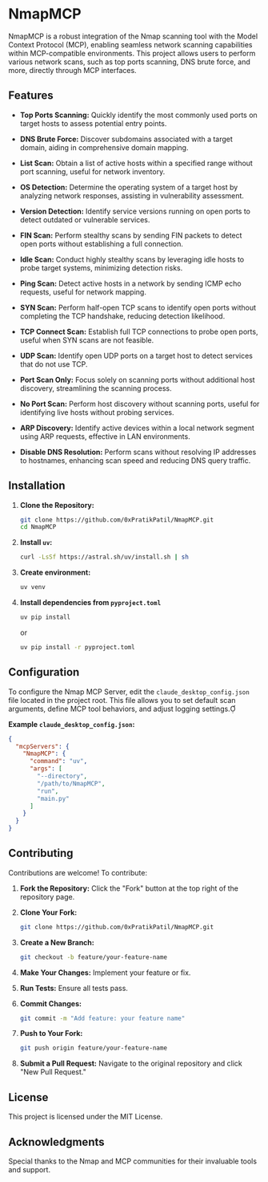 
# NmapMCP 
NmapMCP  is a robust integration of the Nmap scanning tool with the Model Context Protocol (MCP), enabling seamless network scanning capabilities within MCP-compatible environments. This project allows users to perform various network scans, such as top ports scanning, DNS brute force, and more, directly through MCP interfaces.

## Features

-   **Top Ports Scanning:** Quickly identify the most commonly used ports on target hosts to assess potential entry points.
    
-   **DNS Brute Force:** Discover subdomains associated with a target domain, aiding in comprehensive domain mapping.
    
-   **List Scan:** Obtain a list of active hosts within a specified range without port scanning, useful for network inventory.
    
-   **OS Detection:** Determine the operating system of a target host by analyzing network responses, assisting in vulnerability assessment.
    
-   **Version Detection:** Identify service versions running on open ports to detect outdated or vulnerable services.
    
-   **FIN Scan:** Perform stealthy scans by sending FIN packets to detect open ports without establishing a full connection.
    
-   **Idle Scan:** Conduct highly stealthy scans by leveraging idle hosts to probe target systems, minimizing detection risks.
    
-   **Ping Scan:** Detect active hosts in a network by sending ICMP echo requests, useful for network mapping.
    
-   **SYN Scan:** Perform half-open TCP scans to identify open ports without completing the TCP handshake, reducing detection likelihood.
    
-   **TCP Connect Scan:** Establish full TCP connections to probe open ports, useful when SYN scans are not feasible.
    
-   **UDP Scan:** Identify open UDP ports on a target host to detect services that do not use TCP.
    
-   **Port Scan Only:** Focus solely on scanning ports without additional host discovery, streamlining the scanning process.
    
-   **No Port Scan:** Perform host discovery without scanning ports, useful for identifying live hosts without probing services.
    
-   **ARP Discovery:** Identify active devices within a local network segment using ARP requests, effective in LAN environments.
    
-   **Disable DNS Resolution:** Perform scans without resolving IP addresses to hostnames, enhancing scan speed and reducing DNS query traffic.

## Installation

1.  **Clone the Repository:**
    
    ```bash
    git clone https://github.com/0xPratikPatil/NmapMCP.git
    cd NmapMCP
    ```
2.  **Install `uv`:**
    
    ```bash
    curl -LsSf https://astral.sh/uv/install.sh | sh
    ```    

3. **Create environment:**
	```bash
	uv venv
	```
5.  **Install dependencies from `pyproject.toml`**
    
    ```bash
    uv pip install
    ```
    or
    ```bash
    uv pip install -r pyproject.toml
    ```

## Configuration

To configure the Nmap MCP Server, edit the `claude_desktop_config.json` file located in the project root. This file allows you to set default scan arguments, define MCP tool behaviors, and adjust logging settings.

**Example `claude_desktop_config.json`:**

```json
{
  "mcpServers": {
    "NmapMCP": {
      "command": "uv",
      "args": [
        "--directory",
        "/path/to/NmapMCP",
        "run",
        "main.py"
      ]
    }
  }
}
```

## Contributing

Contributions are welcome! To contribute:

1.  **Fork the Repository:** Click the "Fork" button at the top right of the repository page.
    
2.  **Clone Your Fork:**
    
    ```bash
    git clone https://github.com/0xPratikPatil/NmapMCP.git
    ```
    
3.  **Create a New Branch:**
    
    ```bash
    git checkout -b feature/your-feature-name
    ```
4.  **Make Your Changes:** Implement your feature or fix.
    
5.  **Run Tests:** Ensure all tests pass.
    
6.  **Commit Changes:**
    
    ```bash
    git commit -m "Add feature: your feature name"
    ```
7.  **Push to Your Fork:**
    
    ```bash
    git push origin feature/your-feature-name
    ```
8.  **Submit a Pull Request:** Navigate to the original repository and click "New Pull Request."
    

## License

This project is licensed under the MIT License.

## Acknowledgments

Special thanks to the Nmap and MCP communities for their invaluable tools and support.
